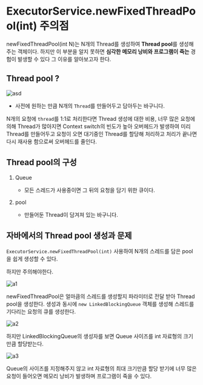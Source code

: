 # ExecutorService.newFixedThreadPool(int) 주의점

newFixedThreadPool(int N)는 N개의 Thread를 생성하여 **Thread pool**를 생성해주는 객체이다. 하지만 이 부분을 알지 못하면 **심각한 메모리 낭비와 프로그램이 죽는** 경험이 발생할 수 있다 그 이유를 알아보고자 한다.



## Thread pool ?

![asd](https://user-images.githubusercontent.com/24227385/222470649-75aa9910-fa78-40c6-93a4-266fc9ddbbda.jpg)

- 사전에 원하는 만큼 N개의 `Thread`를 만들어두고 담아두는 바구니다.



N개의 요청에 `thread`를 1:1로 처리한다면 Thread 생성에 대한 비용, 너무 많은 요청에 의해 Thread가 많아지면 Context switch의 빈도가 높아 오버헤드가 발생하여 미리 Thread를 만들어두고 요청이 오면 대기중인 Thread를 할당해 처리하고 처리가 끝나면 다시 재사용 함으로써 오버헤드를 줄인다.



## Thread pool의 구성

1. Queue

   - 모든 스레드가 사용중이면 그 뒤의 요청을 담기 위한 큐이다.

     

2. pool

   - 만들어둔 Thread이 담겨져 있는 바구니다.



## 자바에서의 Thread pool 생성과 문제

`ExecutorService.newFixedThreadPool(int)` 사용하여 N개의 스레드를 담은 pool을 쉽게 생성할 수 있다.

하지만 주의해야한다.

![a1](https://user-images.githubusercontent.com/24227385/222470684-c7b8ca47-413d-4386-8964-609956b5e3b0.png)

newFixedThreadPool은 얼마큼의 스레드를 생성할지 파라미터로 전달 받아 Thread pool을 생성한다.
생성과 동시에 `new LinkedBlockingQueue` 객체를 생성해 스레드를 기다리는 요청의 큐를 생성한다.

![a2](https://user-images.githubusercontent.com/24227385/222471080-8ebdab76-8b50-4d69-9e61-7161ae541beb.png)

하지만 LinkedBlockingQueue의 생성자를 보면 Queue 사이즈를 int 자료형의 크기만큼 할당받는다.

![a3](https://user-images.githubusercontent.com/24227385/222471310-81095450-3937-49dc-9ac6-777894df48ac.png)

Queue의 사이즈를 지정해주지 않고 int 자료형의 최대 크기만큼 할당 받기에 너무 많은 요청이 들어오면 메모리 낭비가 발생하며
프로그램이 죽을 수 있다.



